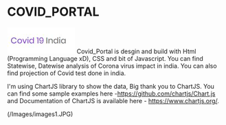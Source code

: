 # COVID_PORTAL
![Covid Portal](/Images/Title.JPG)
Covid_Portal is desgin and build with Html (Programming Language xD), CSS and bit of Javascript. You can find Statewise, Datewise analysis of Corona virus impact in india.
You can also find projection of Covid test done in india.

I'm using ChartJS library to show the data, Big thank you to ChartJS. You can find some sample examples here -https://github.com/chartjs/Chart.js and Documentation of ChartJS is 
available here - https://www.chartjs.org/.

(/Images/images1.JPG)
